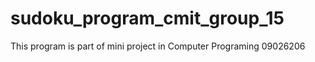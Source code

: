# sudoku_program_cmit_group_15
This program is part of mini project in Computer Programing  09026206
